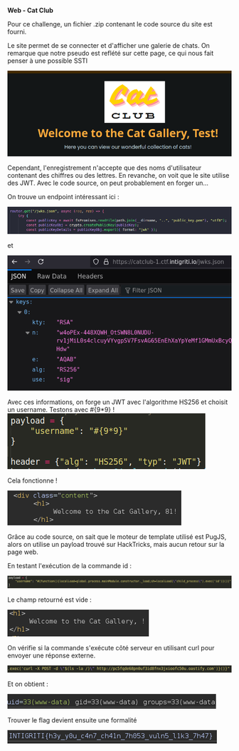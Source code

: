 **Web - Cat Club**

Pour ce challenge, un fichier .zip contenant le code source du site est fourni.

Le site permet de se connecter et d'afficher une galerie de chats. On remarque que notre pseudo est reflété sur cette page, ce qui nous fait penser à une possible SSTI 

![test](Images/20241116214032.png)

Cependant, l'enregistrement n'accepte que des noms d'utilisateur contenant des chiffres ou des lettres. En revanche, on voit que le site utilise des JWT. Avec le code source, on peut probablement en forger un...

On trouve un endpoint intéressant ici : 

![test](Images/20241116214439.png) 

et 

![test](Images/20241116214456.png)

Avec ces informations, on forge un JWT avec l'algorithme HS256 et choisit un username. Testons avec #{9*9} !
![test](Images/20241116214654.png)

Cela fonctionne ! 

![test](Images/20241116214859.png)

Grâce au code source, on sait que le moteur de template utilisé est PugJS, alors on utilise un payload trouvé sur HackTricks, mais aucun retour sur la page web.

En testant l'exécution de la commande id : 

![test](Images/20241116215217.png)

Le champ retourné est vide : 

![test](Images/20241116215239.png)

On vérifie si la commande s'exécute côté serveur en utilisant curl pour envoyer une réponse externe. 

![test](Images/20241116215537.png)

Et on obtient : 

![test](Images/20241116215517.png)

Trouver le flag devient ensuite une formalité 

![test](Images/20241116215724.png)
